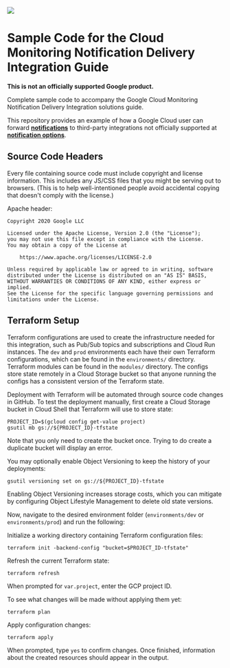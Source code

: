![](https://github.com/googleinterns/cloud-monitoring-notification-delivery-integration-sample-code/workflows/Continuous%20Integration/badge.svg)

# Sample Code for the Cloud Monitoring Notification Delivery Integration Guide

**This is not an officially supported Google product.**

Complete sample code to accompany the Google Cloud Monitoring Notification
Delivery Integration solutions guide.

This repository provides an example of how a Google Cloud user can forward
**[notifications](https://cloud.google.com/monitoring/alerts#how_does_alerting_work)**
to third-party integrations not officially supported at
**[notification options](https://cloud.google.com/monitoring/support/notification-options)**.

## Source Code Headers

Every file containing source code must include copyright and license
information. This includes any JS/CSS files that you might be serving out to
browsers. (This is to help well-intentioned people avoid accidental copying that
doesn't comply with the license.)

Apache header:

    Copyright 2020 Google LLC

    Licensed under the Apache License, Version 2.0 (the "License");
    you may not use this file except in compliance with the License.
    You may obtain a copy of the License at

        https://www.apache.org/licenses/LICENSE-2.0

    Unless required by applicable law or agreed to in writing, software
    distributed under the License is distributed on an "AS IS" BASIS,
    WITHOUT WARRANTIES OR CONDITIONS OF ANY KIND, either express or implied.
    See the License for the specific language governing permissions and
    limitations under the License.


## Terraform Setup

Terraform configurations are used to create the infrastructure needed for this integration, such as Pub/Sub topics and subscriptions and Cloud Run instances. The `dev` and `prod` environments each have their own Terraform configurations, which can be found in the ```environments/``` directory. Terraform modules can be found in the ```modules/``` directory. The configs store state remotely in a Cloud Storage bucket so that anyone running the configs has a consistent version of the Terraform state.

Deployment with Terraform will be automated through source code changes in GitHub. To test the deployment manually, first create a Cloud Storage bucket in Cloud Shell that Terraform will use to store state:
```
PROJECT_ID=$(gcloud config get-value project)
gsutil mb gs://${PROJECT_ID}-tfstate
```
Note that you only need to create the bucket once. Trying to do create a duplicate bucket will display an error. 

You may optionally enable Object Versioning to keep the history of your deployments:
```
gsutil versioning set on gs://${PROJECT_ID}-tfstate
```
Enabling Object Versioning increases storage costs, which you can mitigate by configuring Object Lifestyle Management to delete old state versions.

Now, navigate to the desired environment folder (`environments/dev` or `environments/prod`) and run the following:

Initialize a working directory containing Terraform configuration files:
```
terraform init -backend-config "bucket=$PROJECT_ID-tfstate"
```
Refresh the current Terraform state:
```
terraform refresh
```
When prompted for `var.project`, enter the GCP project ID.

To see what changes will be made without applying them yet:
```
terraform plan
``` 

Apply configuration changes:
```
terraform apply
```
When prompted, type `yes` to confirm changes. Once finished, information about the created resources should appear in the output.
